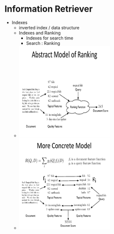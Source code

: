 # Information Retriever
* Indexes
    - inverted index / data structure
    - Indexes and Ranking
        - Indexes for search time
        - Search : Ranking
    - <img width="300" height="300" src="./ir_img/ir_abstract_model.png"></img>
    - <img width="300" height="300" src="./ir_img/ir_concentrate_model.png"></img>
    